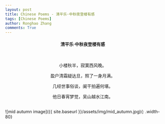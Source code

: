```yaml
---
layout: post
title: Chinese Poems - 清平乐·中秋夜登楼有感
tags: [Chinese Poems]
author: Ronghao Zhang
comments: True 
---
```


<div align = "center">
    
</div>

<div align = "center">
    <h4>清平乐·中秋夜登楼有感</h4>
    <br>
    <p>小楼秋半，寂寞西风晚。</p>
    <p>盈户清霜疑达旦，照了一身月满。</p>
    <p>几经世事俗谈，阑干拍遍何堪。</p>
    <p>他日春宵梦觉，吴山越水江南。</p>
</div>
<br>
![mid autumn image]({{ site.baseurl }}/assets/img/mid_autumn.jpg){: .width-80}